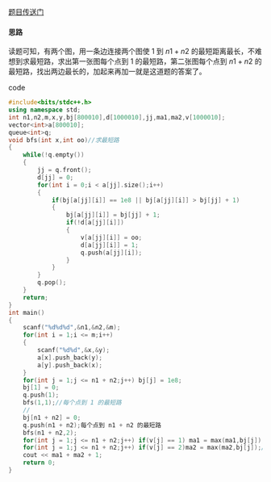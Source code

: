 [题目传送门](https://www.luogu.com.cn/problem/AT_abc309_d)


#### 思路

读题可知，有两个图，用一条边连接两个图使 $1$ 到 $n1 + n2$ 的最短距离最长，不难想到求最短路，求出第一张图每个点到 $1$ 的最短路，第二张图每个点到 $n1 + n2$ 的最短路，找出两边最长的，加起来再加一就是这道题的答案了。

code
```cpp
#include<bits/stdc++.h>
using namespace std;
int n1,n2,m,x,y,bj[800010],d[1000010],jj,ma1,ma2,v[1000010];
vector<int>a[800010];
queue<int>q;
void bfs(int x,int oo)//求最短路
{
	while(!q.empty())
	{
		jj = q.front();
		d[jj] = 0;
		for(int i = 0;i < a[jj].size();i++)
		{
			if(bj[a[jj][i]] == 1e8 || bj[a[jj][i]] > bj[jj] + 1) 
			{
				bj[a[jj][i]] = bj[jj] + 1; 
				if(!d[a[jj][i]])
				{
					v[a[jj][i]] = oo;
					d[a[jj][i]] = 1;
					q.push(a[jj][i]);
				}
			}	
		}
		q.pop();
	}
	return;
}
int main()
{
	scanf("%d%d%d",&n1,&n2,&m);
	for(int i = 1;i <= m;i++)
	{
		scanf("%d%d",&x,&y);
		a[x].push_back(y);
		a[y].push_back(x);
	}
	for(int j = 1;j <= n1 + n2;j++) bj[j] = 1e8;
	bj[1] = 0;
	q.push(1);
	bfs(1,1);//每个点到 1 的最短路
	//
	bj[n1 + n2] = 0;
	q.push(n1 + n2);每个点到 n1 + n2 的最短路
	bfs(n1 + n2,2);
	for(int j = 1;j <= n1 + n2;j++) if(v[j] == 1) ma1 = max(ma1,bj[j]);//求离 1 最远的
	for(int j = 1;j <= n1 + n2;j++) if(v[j] == 2)ma2 = max(ma2,bj[j]);//求离 n1 + n2 最远的
	cout << ma1 + ma2 + 1;
    return 0;
}


```
